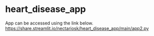 # heart_disease_app
App can be accessed using the link below.
https://share.streamlit.io/nectariosk/heart_disease_app/main/app2.py
